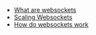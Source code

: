 - [What are websockets](https://ably.com/topic/websockets)
- [Scaling Websockets](https://ably.com/topic/the-challenge-of-scaling-websockets)
- [How do websockets work](https://ably.com/topic/how-do-websockets-work)

